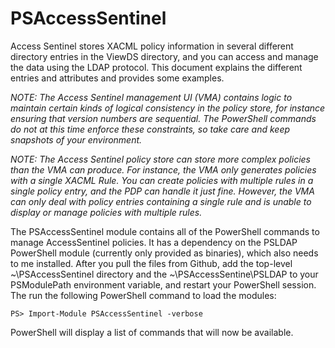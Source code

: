 # PSAccessSentinel
Access Sentinel stores XACML policy information in several different directory entries in the ViewDS directory, and you can access and manage the data using the LDAP protocol. This document explains the different entries and attributes and provides some examples.

_NOTE: The Access Sentinel management UI (VMA) contains logic to maintain certain kinds of logical consistency in the policy store, for instance ensuring that version numbers are sequential. The PowerShell commands do not at this time enforce these constraints, so take care and keep snapshots of your environment._

_NOTE: The Access Sentinel policy store can store more complex policies than the VMA can produce. For instance, the VMA only generates policies with a single XACML Rule. You can create policies with multiple rules in a single policy entry, and the PDP can handle it just fine. However, the VMA can only deal with policy entries containing a single rule and is unable to display or manage policies with multiple rules._

The PSAccessSentinel module contains all of the PowerShell commands to manage AccessSentinel policies. It has a dependency on the PSLDAP PowerShell module (currently only provided as binaries), which also needs to me installed.
After you pull the files from Github, add the top-level ~\PSAccessSentinel directory and the ~\PSAccessSentine\PSLDAP to your PSModulePath environment variable, and restart your PowerShell session. The run the following PowerShell command to load the modules:

`PS> Import-Module PSAccessSentinel -verbose`

PowerShell will display a list of commands that will now be available.


